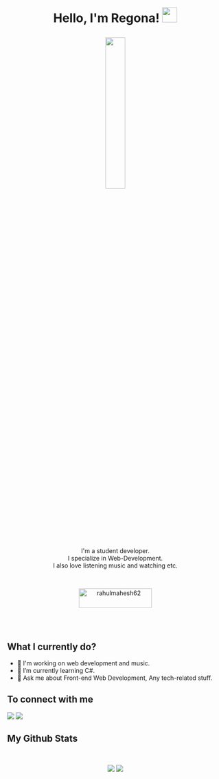 <h1><p align="center">Hello, I'm Regona! <a href="https://regona.org/"><img src="https://media.giphy.com/media/hvRJCLFzcasrR4ia7z/giphy.gif" width="35px"></h1></a></p>

<p align="center" ><img 
  src="https://media.giphy.com/media/v1.Y2lkPTc5MGI3NjExZmYyYThjNjBhYmI5NjFiOGYwMjg0YjhhNjFhYjZmMjNhMDMyODM5ZiZjdD1n/fpVVVj0Kl8RNExx0eN/giphy.gif" width="30%"/></p>
 
 
 <p align="center">I'm a student developer.<br/>I specialize in Web-Development.<br> I also love listening music and watching etc.<br></p><br/>
 
 <p align = "center"><a href="https://www.buymeacoffee.com/regona"> <img align="center" src="https://cdn.buymeacoffee.com/buttons/v2/default-yellow.png" height="45" width="170" alt="rahulmahesh62" /></a></p><br><br>
 
 <summary><h2>What I currently do?</h2></summary>
 
 - 🔭 I'm working on web development and music.
 - 🌱 I’m currently learning C#.
 - 💬 Ask me about Front-end Web Development, Any tech-related stuff.
 
 <summary><h2>To connect with me</h2></summary>
 
 <p align = "center">
  
 [<img src ="https://img.shields.io/badge/portfolio-%23.svg?&style=for-the-badge&logo=&logoColor=white%22">](https://regona.org/)
 [<img src = "https://img.shields.io/badge/instagram-%23E4405F.svg?&style=for-the-badge&logo=instagram&logoColor=white">](https://www.instagram.com/regonae/)
 </p>
 
 <summary><h2>My Github Stats</h2> </summary> 
 
 <br>
 
 <p align = "center">
   <img src = "https://github-readme-stats.vercel.app/api?username=regonadev&show_icons=true&count_private=true&theme=vue&hide=issues&line_height=32">
   <img src = "https://github-readme-streak-stats.herokuapp.com/?user=regonadev&">
 </p>
